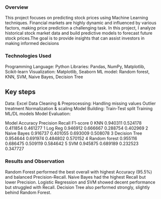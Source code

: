 ### Overview
This project focuses on predicting stock prices using Machine Learning techniques. Financial markets are highly dynamic and influenced by various factors, making price prediction a challenging task. In this project, I analyze historical stock market data and build predictive models to forecast future stock prices.The goal is to provide insights that can assist investors in making informed decisions

### Technologies Used
Programming Language: Python
Libraries: Pandas, NumPy, Matplotlib, Scikit-learn
Visualization: Matplotlib, Seaborn
ML model: Random forest, KNN, SVM, Naive Bayes, Decision Tree

## Key steps
Data: Excel
Data Cleaning & Preprocessing:
  Handling missing values
  Outlier treatment
  Normalization & scaling
Model Building:
  Train-Test split
  Training ML/DL models
Model Evaluation:
  
Model	            Accuracy	Precision	Recall	F1-score
0	KNN            	0.940311	0.524178	0.411854	0.461277
1	Log Reg	        0.946912	0.666667	0.288754	0.402969
2	Naive Bayes	    0.916737	0.401055	0.693009	0.508078
3	Decision Tree  	0.954644	0.691974	0.484802	0.570152
4	Random forest	  0.955116	0.686475	0.509119	0.584642
5	SVM           	0.945875  0.689189	0.232523	0.347727

### Results and Observation
Random Forest performed the best overall with highest Accuracy (95.5%) and balanced Precision-Recall.
Naive Bayes had the highest Recall but lower Precision.
Logistic Regression and SVM showed decent performance but struggled with Recall.
Decision Tree also performed strongly, slightly behind Random Forest.







